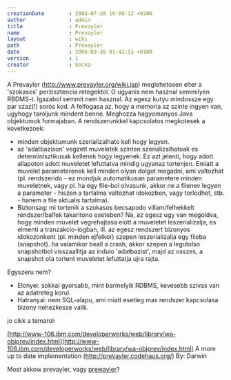```yaml
---
creationDate        : 2004-07-28 16:08:12 +0200 
author              : admin 
title               : Prevayler 
name                : Prevayler 
layout              : wiki 
path                : Prevayler 
date                : 2006-03-26 01:42:51 +0100 
version             : 1 
creator             : kocka 
---
```

A Prevayler (http://www.prevayler.org/wiki.jsp) meglehetosen elter a 'szokasos' perzisztencia retegektol. O ugyanis nem hasznal semmilyen RBDMS-t. Igazabol semmit nem hasznal.
Az egesz kutyu mindossze egy par szaz(!) soros kod. A felfogasa az, hogy a memoria az szinte ingyen van, ugyhogy taroljunk mindent benne. Meghozza hagyomanyos Java objektumok formajaban. A rendszerunkkel kapcsolatos megkotesek a kovetkezoek: 

*   minden objektumunk szerializalhato kell hogy legyen. 
*   az 'adatbazison' vegzett muveletek szinten szerializalhatoak es determinisztikusak kellenek hogy legyenek. Ez azt jelenti, hogy adott allapoton adott muveletet lefuttatva mindig ugyanaz tortenjen. Emiatt a muvelet parameterenek kell minden olyan dolgot megadni, ami valtozhat (pl. rendszerido - ez mondjuk automatikusan parametere minden muveletnek, vagy pl. ha egy file-bol olvasunk, akkor ne a filenev legyen a parameter - hiszen a tartalma valtozhat idokozben, vagy torlodhet, stb. - hanem a file aktualis tartalma). 
*   Biztonsag: mi tortenik a szokasos becsapodo villam/felhekkelt rendszer/balfek takaritono eseteben? Na, az egesz ugy van megoldva, hogy minden muvelet vegrehajtasa elott a muveletet leszerializalja, es elmenti a tranzakcio-logban, ill. az egesz rendszert bizonyos idokozonkent (pl. minden ejfelkor) szepen leszerializalja egy fileba (snapshot). ha valamikor beall a crash, akkor szepen a legutolso snapshotbol visszaallitja az indulo 'adatbazist', majd az osszes, a snapshot ota tortent muveletet lefuttatja ujra rajta.

Egyszeru nem?

*   Elonyei: sokkal gyorsabb, mint barmelyik RDBMS, kevesebb szivas van az adatreteg korul. 
*   Hatranyai: nem SQL-alapu, ami miatt esetleg mas rendszer kapcsolasa bizony nehezkesse valik.

jo cikk a temarol: 

[http://www-106.ibm.com/developerworks/web/library/wa-objprev/index.html](http://www-106.ibm.com/developerworks/web/library/wa-objprev/index.html) 
A more up to date implementation (http://prevayler.codehaus.org/) By: Darwin 


Most akkow prevayler, vagy [prewayler](Missing.html)?
